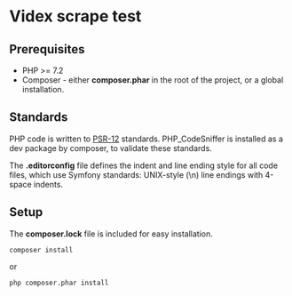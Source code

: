 # Videx scrape test

## Prerequisites

* PHP >= 7.2
* Composer - either **composer.phar** in the root of the project, or a global installation.

## Standards

PHP code is written to [PSR-12](https://www.php-fig.org/psr/psr-12/) standards. PHP_CodeSniffer is installed as a dev
package by composer, to validate these standards.

The **.editorconfig** file defines the indent and line ending style for all code files, which use Symfony standards:
UNIX-style (\n) line endings with 4-space indents.

## Setup

The **composer.lock** file is included for easy installation.

```composer install```

or

```php composer.phar install```
